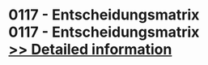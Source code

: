 # 0117 - Entscheidungsmatrix<br />0117 - Entscheidungsmatrix<br />[>> Detailed information](https://secure.shareit.com/shareit/product.html?productid=300981182&affiliateid=200057808)